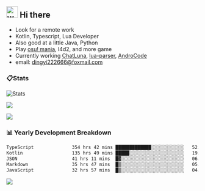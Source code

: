## <img alt="wave" src="https://raw.githubusercontent.com/MartinHeinz/MartinHeinz/master/wave.gif" width="30px"> Hi there

- Look for a remote work
- Kotlin, Typescript, Lua Developer
- Also good at a little Java, Python
- Play [osu! mania](https://osu.ppy.sh/users/29808669), l4d2, and more game
- Currently working [ChatLuna](https://github.com/ChatLunaLab), [lua-parser](https://github.com/dingyi222666/lua-parser), [AndroCode](https://github.com/dingyi222666/AndroCode)
- email: [dingyi222666@foxmail.com](mailto:dingyi222666@foxmail.com)

### 📋Stats

![Stats](https://github-readme-stats.vercel.app/api?username=dingyi222666&show_icons=true&icon_color=47A69E&title_color=47A69E&count_private=true)    

![](http://github-profile-summary-cards.vercel.app/api/cards/most-commit-language?username=dingyi222666&theme=nord_dark)

![](http://github-profile-summary-cards.vercel.app/api/cards/productive-time?username=dingyi222666&theme=nord_dark&utcOffset=8)

### 📊 Yearly Development Breakdown

<!--START_SECTION:waka-->

```txt
TypeScript              354 hrs 42 mins █████████████░░░░░░░░░░░░   52.18 %
Kotlin                  135 hrs 49 mins █████░░░░░░░░░░░░░░░░░░░░   19.98 %
JSON                    41 hrs 11 mins  █▓░░░░░░░░░░░░░░░░░░░░░░░   06.06 %
Markdown                35 hrs 47 mins  █▒░░░░░░░░░░░░░░░░░░░░░░░   05.27 %
JavaScript              32 hrs 57 mins  █▒░░░░░░░░░░░░░░░░░░░░░░░   04.85 %
```

<!--END_SECTION:waka-->

![](https://komarev.com/ghpvc/?username=dingyi222666)

